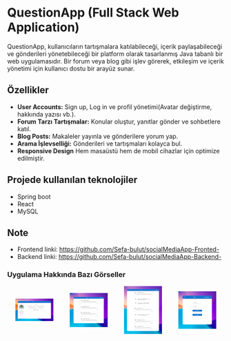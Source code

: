 # QuestionApp (Full Stack Web Application)

QuestionApp, kullanıcıların tartışmalara katılabileceği, içerik paylaşabileceği ve gönderileri yönetebileceği bir platform olarak tasarlanmış Java tabanlı bir web uygulamasıdır. Bir forum veya blog gibi işlev görerek, etkileşim ve içerik yönetimi için kullanıcı dostu bir arayüz sunar.

## Özellikler

- **User Accounts:** Sign up, Log in ve profil yönetimi(Avatar değiştirme, hakkında yazısı vb.).
- **Forum Tarzı Tartışmalar:** Konular oluştur, yanıtlar gönder ve sohbetlere katıl.
- **Blog Posts:** Makaleler yayınla ve gönderilere yorum yap.
- **Arama İşlevselliği:** Gönderileri ve tartışmaları kolayca bul.
- **Responsive Design** Hem masaüstü hem de mobil cihazlar için optimize edilmiştir.

## Projede kullanılan teknolojiler

- Spring boot
- React
- MySQL

## Note

- Frontend linki: https://github.com/Sefa-bulut/socialMediaApp-Fronted-
- Backend linki: https://github.com/Sefa-bulut/socialMediaApp-Backend-

### Uygulama Hakkında Bazı Görseller

<div style="display: flex">
    <div style="width: 48%; margin-bottom: 10px; display: flex; justify-content: center; align-items: center;">
        <img src="public/ProjectPictures/screenshot2.png" alt="Resim 1" style="width: 70%; height: auto;">
    </div>
    <div style="width: 48%; margin-bottom: 10px; display: flex; justify-content: center; align-items: center;">
        <img src="public/ProjectPictures/screenshot3.png" alt="Resim 2" style="width: 70%; height: auto;">
    </div>
    <div style="width: 48%; margin-bottom: 10px; display: flex; justify-content: center; align-items: center;">
        <img src="public/ProjectPictures/screenshot4.png" alt="Resim 3" style="width: 70%; height: auto;">
    </div>
    <div style="width: 48%; margin-bottom: 10px; display: flex; justify-content: center; align-items: center;">
        <img src="public/ProjectPictures/screenshot1.png" alt="Resim 4" style="width: 70%; height: auto;">
    </div>
</div>
